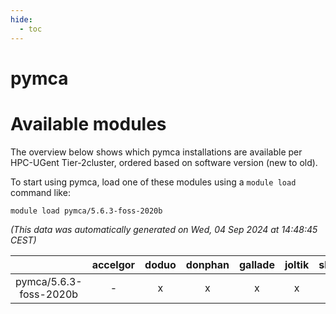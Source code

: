 ```yaml
---
hide:
  - toc
---
```


pymca
=====

# Available modules


The overview below shows which pymca installations are available per HPC-UGent Tier-2cluster, ordered based on software version (new to old).

To start using pymca, load one of these modules using a `module load` command like:

```shell
module load pymca/5.6.3-foss-2020b
```

*(This data was automatically generated on Wed, 04 Sep 2024 at 14:48:45 CEST)*  

| |accelgor|doduo|donphan|gallade|joltik|shinx|skitty|
| :---: | :---: | :---: | :---: | :---: | :---: | :---: | :---: |
|pymca/5.6.3-foss-2020b|-|x|x|x|x|-|x|
